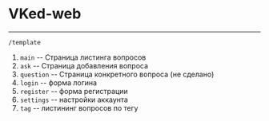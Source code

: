 # VKed-web
---

`/template`

1. `main` -- Страница листинга вопросов
2. `ask` -- Страница добавления вопроса
3. `question` -- Страница конкретного вопроса (не сделано)
4. `login` -- форма логина 
5. `register` -- форма регистрации
6. `settings` -- настройки аккаунта
7. `tag` -- листининг вопросов по тегу